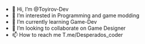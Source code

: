 - 👋 Hi, I’m @Toyirov-Dev
- 👀 I’m interested in Programming and game modding
- 🌱 I’m currently learning Game-Dev
- 💞️ I’m looking to collaborate on Game Designer
- 📫 How to reach me T.me/Desperados_coder

<!---
Toyirov-Dev/Toyirov-Dev is a ✨ special ✨ repository because its `README.md` (this file) appears on your GitHub profile.
You can click the Preview link to take a look at your changes.
--->
